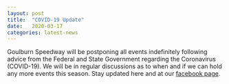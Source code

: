 ```yaml
---
layout: post
title:  "COVID-19 Update"
date:   2020-03-17
categories: latest-news
---
```


Goulburn Speedway will be postponing all events indefinitely following advice from the Federal and State Government regarding the Coronavirus (COVID-19). We will be in regular discussions as to when and if we can hold any more events this season. Stay updated here and at our [facebook page](https://www.facebook.com/goulburn.speedway/).